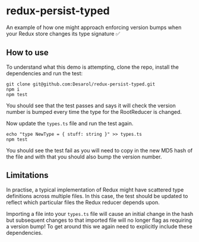 # redux-persist-typed
An example of how one might approach enforcing version bumps when your Redux store changes its type signature ✅

## How to use

To understand what this demo is attempting, clone the repo, install the dependencies and run the test:

```
git clone git@github.com:Desarol/redux-persist-typed.git
npm i
npm test
```

You should see that the test passes and says it will check the version number is bumped every time the type for the RootReducer is changed.

Now update the `types.ts` file and run the test again.

```
echo "type NewType = { stuff: string }" >> types.ts
npm test
```

You should see the test fail as you will need to copy in the new MD5 hash of the file
and with that you should also bump the version number.

## Limitations

In practise, a typical implementation of Redux might have scattered type definitions across multiple files. In this case, the test should be updated to reflect which particular files the Redux reducer depends upon.

Importing a file into your `types.ts` file will cause an initial change in the hash but subsequent changes to that imported file will no longer flag as requiring a version bump! To get around this we again need to explicitly include these dependencies.
